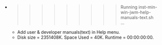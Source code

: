 * >>>>>>>>> Running inst-min-win-jwm-help-manuals-text.sh ...
  * Add user & developer manuals(text) in Help menu.
  * Disk size = 2351408K. Space Used = 40K. Runtime = 00:00:00:00.
